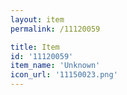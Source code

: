 ```yaml
---
layout: item
permalink: /11120059

title: Item
id: '11120059'
item_name: 'Unknown'
icon_url: '11150023.png'
---
```


